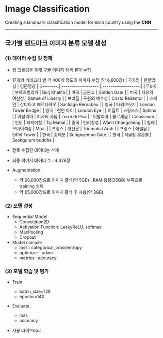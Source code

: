 # Image Classification
Creating a landmark classification model for ezch country using the **CNN**

---
## 국가별 랜드마크 이미지 분류 모델 생성
### (1) 데이터 수집 및 정제
   * 웹 크롤링을 통해 구글 이미지 검색 결과 수집
   * 17개의 카테고리 별 각 400개 정도의 이미지 수집 (약 6,800장)
        |  국가명  |       한글명칭      |       영문명칭      |
        |:--------:|:-------------------:|:-------------------:|
        |  두바이  |     부르즈할리파    |     Burj Khalifa    |
        |   미국   |        금문교       |     Golden Gate     |
        |   미국   |    자유의 여신상    |  Statue of Liberty  |
        |  브라질  |    구원의 예수상    |   Cristo Redentor   |
        |  스페인  | 산티아고 베르나베우 |  Santiago Bernabéu  |
        |   영국   |      타워브릿지     | London Tower Bridge |
        |   영국   |      런던 아이      |      London Eye     |
        |  이집트  |       스핑크스      |        Sphinx       |
        | 이탈리아 |     피사의 사탑     |    Torre di Pisa    |
        | 이탈리아 |       콜로세움      |      Colosseum      |
        |   인도   |       타지마할      |      Taj Mahal      |
        |   중국   |       만리장성      |   Wànlĭ Chángchéng  |
        |   칠레   |      모아이석상     |         Moai        |
        |  프랑스  |        개선문       |    Triumphal Arch   |
        |  프랑스  |        에펠탑       |     Eiffel Tower    |
        |   한국   |        숭례문       |   Sungnyemun Gate   |
        |   한국   |    석굴암 본존불    |   Seokguram buddha  |
        
   * 잘못 수집된 데이터는 삭제
   * 최종 이미지 데이터 수 : 4,426장

   * Augmentation
     + 약 96,000장으로 이미지 증식(약 5GB) : RAM 용량(35GB) 부족으로 training 실패
     + 약 65,000장으로 이미지 증식 후 사용(약 3GB)

### (2) 모델 설정
- Sequential Model
   * Convolution2D
   * Activation Function: LeakyReLU, softmax
   * MaxPooling
   * Dropout
- Model compile
   * loss : categorical_crossentropy
   * optimizer : adam
   * metrics : accuracy

### (3) 모델 학습 및 평가
- Train
   * batch_size=128
   * epochs=140
- Evaluate
   * loss
   * accuracy
   
- 사용 라이브러리

